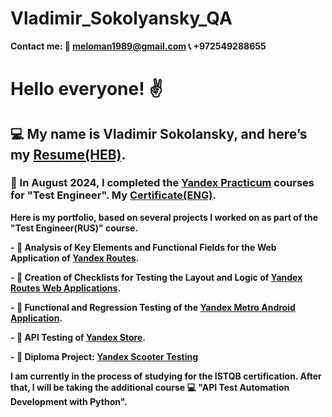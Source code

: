 # Vladimir_Sokolyansky_QA

**Contact me: 📧 meloman1989@gmail.com 📞 +972549288655**

# Hello everyone! ✌️
## 💻 My name is Vladimir Sokolansky, and here’s my [Resume(HEB)](https://drive.google.com/file/d/1rjSScBraYgLO6DFx4jEa0geVLC8-PreG/view).
### 📝 In August 2024, I completed the [Yandex Practicum](https://practicum.yandex.ru/) courses for "Test Engineer". My [Сertificate(ENG)](https://drive.google.com/file/d/1ZTHs7CNX_7MdgNyAOjaBHHxlFnnHBhe_/view).

**Here is my portfolio, based on several projects I worked on as part of the "Test Engineer(RUS)" course.**

**- :page_facing_up: Analysis of Key Elements and Functional Fields for the Web Application of [Yandex Routes](https://docs.google.com/spreadsheets/d/16Piuv21_pt1afyliG-tiWUx9xBHUE87u25plMgAkE64/edit?gid=483862348#gid=483862348).**

**- :newspaper: Creation of Checklists for Testing the Layout and Logic of [Yandex Routes Web Applications](https://docs.google.com/document/d/1Ft5XXduJBn2-1McsWgn9yJZDpu23CKGuA49aUBqGx90/edit?tab=t.0).**

**- :iphone: Functional and Regression Testing of the [Yandex Metro Android Application](https://docs.google.com/document/d/1L5gOk_rl2XOW-NjiL5IjBEqZ5XXehSmHVsjo8MOPRDM/edit?tab=t.0).**

**- :satellite: API Testing of [Yandex Store](https://docs.google.com/document/d/1KW_NXQ9oeqQnLqcpqewLn095gM0EzQYVC6eTOLW7CDQ/edit?tab=t.0).**

**- :scroll: Diploma Project: [Yandex Scooter Testing](https://docs.google.com/document/d/1bAQ3Mf3YyvCP0K9X1_21hmNxKx2Vd59RBSBwl-iinIc/edit?tab=t.0)**

**I am currently in the process of studying for the ISTQB certification. After that, I will be taking the additional course :computer: "API Test Automation Development with Python".**

